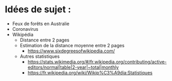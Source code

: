 # Idées de sujet :
* Feux de forêts en Australie
* Coronavirus
* Wikipédia
	* Distance entre 2 pages
	* Estimation de la distance moyenne entre 2 pages
		* https://www.sixdegreesofwikipedia.com/
	* Autres statistiques 
		* https://stats.wikimedia.org/#/fr.wikipedia.org/contributing/active-editors/normal|table|2-year|~total|monthly
		* https://fr.wikipedia.org/wiki/Wikip%C3%A9dia:Statistiques
